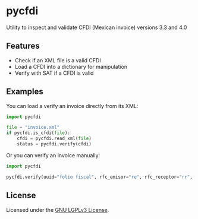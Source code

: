 # pycfdi
Utility to inspect and validate CFDI (Mexican invoice) versions 3.3 and 4.0

## Features

* Check if an XML file is a valid CFDI
* Load a CFDI into a dictionary for manipulation
* Verify with SAT if a CFDI is valid

## Examples

You can load a verify an invoice directly from its XML:

````python
import pycfdi

file = "invoice.xml"
if pycfdi.is_cfdi(file):
    cfdi = pycfdi.read_xml(file)
    status = pycfdi.verify(cfdi)
````

Or you can verify an invoice manually:

````python
import pycfdi

pycfdi.verify(uuid="folio fiscal", rfc_emisor="re", rfc_receptor="rr", total_facturado=150.00)
````

## License

Licensed under the [GNU LGPLv3 License](https://github.com/peguerosdc/pycfdi/blob/master/LICENSE).